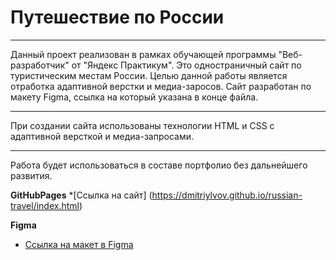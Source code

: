 # Путешествие по России

***
Данный проект реализован в рамках обучающей программы "Веб-разработчик" от "Яндекс Практикум". Это одностраничный сайт по туристическим местам России. Целью данной работы является отработка адаптивной верстки и медиа-заросов. Сайт разработан по макету Figma, ссылка на который указана в конце файла.
***
При создании сайта использованы технологии HTML и CSS с адаптивной версткой и медиа-запросами.
***
Работа будет использоваться в составе портфолио без дальнейшего развития.

**GitHubPages**
*[Ссылка на сайт] (https://dmitriylvov.github.io/russian-travel/index.html)

**Figma**

* [Ссылка на макет в Figma](https://www.figma.com/file/5S2WSbEFL6awjVWJ0NWL8Q/Sprint-3_-Russia-_-desktop-mobile?node-id=28503%3A0)

